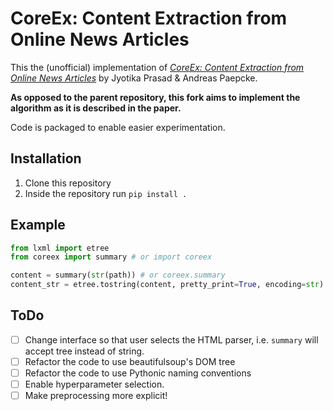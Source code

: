 # CoreEx: Content Extraction from Online News Articles

This the (unofficial) implementation of [*CoreEx: Content Extraction from Online News Articles*](http://ilpubs.stanford.edu:8090/832/) by Jyotika Prasad & Andreas Paepcke.

**As opposed to the parent repository, this fork aims to implement the
algorithm as it is described in the paper.**

Code is packaged to enable easier experimentation.

## Installation

1. Clone this repository
2. Inside the repository run `pip install .`

## Example

```python
from lxml import etree
from coreex import summary # or import coreex

content = summary(str(path)) # or coreex.summary
content_str = etree.tostring(content, pretty_print=True, encoding=str)
```

## ToDo

- [ ] Change interface so that user selects the HTML parser, i.e. `summary` will
accept tree instead of string.
- [ ] Refactor the code to use beautifulsoup's DOM tree
- [ ] Refactor the code to use Pythonic naming conventions
- [ ] Enable hyperparameter selection.
- [ ] Make preprocessing more explicit!